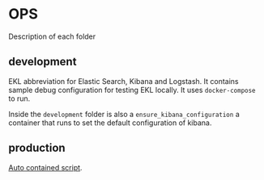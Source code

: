 OPS
===

Description of each folder

## development
EKL abbreviation for Elastic Search, Kibana and Logstash. It contains
sample debug configuration for testing EKL locally. It uses
`docker-compose` to run.

Inside the `development` folder is also a `ensure_kibana_configuration` a 
container that runs to set the default configuration of kibana.

## production
[Auto contained script](production/).
